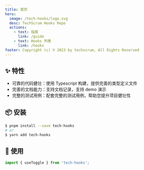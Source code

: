 ```yaml
---
title: 首页
hero:
  image: /tech-hooks/logo.svg
  desc: TechScrum Hooks Repo
  actions:
    - text: 指南
      link: /guide
    - text: Hooks 列表
      link: /hooks
footer: Copyright (c) © 2023 by techscrum, All Rights Reserved
---
```


## ✨ 特性

- 可靠的代码健壮：使用 Typescript 构建，提供完善的类型定义文件
- 完善的文档能力：支持文档记录，支持 demo 演示
- 完整的测试用例：配套完整的测试用例，帮助您提升项目健壮性

## 📦 安装

```bash
$ pnpm install --save tech-hooks
# or
$ yarn add tech-hooks
```

## 🔨 使用

```ts
import { useToggle } from 'tech-hooks';
```
